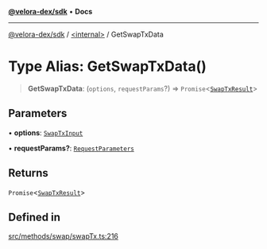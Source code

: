 [**@velora-dex/sdk**](../../README.md) • **Docs**

***

[@velora-dex/sdk](../../globals.md) / [\<internal\>](../README.md) / GetSwapTxData

# Type Alias: GetSwapTxData()

> **GetSwapTxData**: (`options`, `requestParams`?) => `Promise`\<[`SwapTxResult`](SwapTxResult.md)\>

## Parameters

• **options**: [`SwapTxInput`](SwapTxInput.md)

• **requestParams?**: [`RequestParameters`](RequestParameters.md)

## Returns

`Promise`\<[`SwapTxResult`](SwapTxResult.md)\>

## Defined in

[src/methods/swap/swapTx.ts:216](https://github.com/VeloraDEX/sdk/blob/feat/extend_delta_orders_filtering/src/methods/swap/swapTx.ts#L216)
